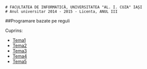```
# FACULTATEA DE INFORMATICĂ, UNIVERSITATEA "AL. I. CUZA" IAȘI
# Anul universitar 2014 - 2015 - Licenta, ANUL III
```

##Programare bazate pe reguli

Cuprins:

- [Tema1](Tema1)
- [Tema2](Tema2)
- [Tema3](Tema3)
- [Tema4](Tema4)
- [Tema5](Tema5)